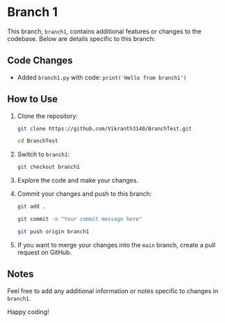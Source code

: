 # Branch 1

This branch, `branch1`, contains additional features or changes to the codebase. Below are details specific to this branch:

## Code Changes

- Added `branch1.py` with code: `print('Hello from branch1')`

## How to Use

1. Clone the repository:

    ```bash
    git clone https://github.com/Vikranth3140/BranchTest.git
    ```

    ```bash
    cd BranchTest
    ```

2. Switch to `branch1`:

    ```bash
    git checkout branch1
    ```
    
3.  Explore the code and make your changes.
    
4.  Commit your changes and push to this branch:

    ```bash
    git add .
    ```

    ```bash
    git commit -m "Your commit message here"
    ```

    ```bash
    git push origin branch1
    ```
    
5.  If you want to merge your changes into the `main` branch, create a pull request on GitHub.
    

## Notes

Feel free to add any additional information or notes specific to changes in `branch1`.

Happy coding!